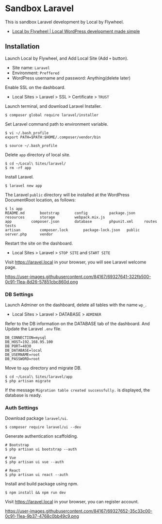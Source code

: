 # Sandbox Laravel

This is sandbox Laravel development by Local by Flywheel.

- [Local by Flywheel \| Local WordPress development made simple](https://localbyflywheel.com/)

## Installation

Launch Local by Flywheel, and Add Local Site (Add `+` button).

- Site name: `Laravel`
- Environment: `Preffered`
- WordPress username and password: Anything(delete later)

Enable SSL on the dashboard.

- Local Sites > Laravel > SSL > Certificate > `TRUST`

Launch terminal, and download Laravel Installer.

```
$ composer global require laravel/installer
```

Set Laravel command path to environment variable.

```
$ vi ~/.bash_profile
export PATH=$PATH:$HOME/.composer/vendor/bin

$ source ~/.bash_profile
```

Delete `app` directory of local site.

```
$ cd ~/Local\ Sites/laravel/
$ rm -rf app
```

Install Laravel.

```
$ laravel new app
```

The Laravel `public` directory will be installed at the WordPress DocumentRoot location, as follows:

```
$ ls app
README.md		bootstrap		config			package.json		resources		storage			webpack.mix.js
app			composer.json		database		phpunit.xml		routes			tests
artisan			composer.lock		package-lock.json	public			server.php		vendor
```

Restart the site on the dashboard.

- Local Sites > Laravel > `STOP SITE` and `START SITE`

Visit https://laravel.local in your browser, you will see Laravel welcome page.

https://user-images.githubusercontent.com/84167/69327641-322fb500-0c91-11ea-8d26-57851cbc860d.png

### DB Settings

Launch Adminer on the dashboard, delete all tables with the name `wp_`.

- Local Sites > Laravel > DATABASE > `ADMINER`

Refer to the DB information on the DATABASE tab of the dashboard. And Update the Laravel `.env` file.

```
DB_CONNECTION=mysql
DB_HOST=192.168.95.100
DB_PORT=4030
DB_DATABASE=local
DB_USERNAME=root
DB_PASSWORD=root
```

Move to `app` directory and migrate DB.

```
$ cd ~/Local\ Sites/laravel/app
$ php artisan migrate
```

If the message `Migration table created successfully.` is displayed, the database is ready.

### Auth Settings

Download package `laravel/ui`.

```
$ composer require laravel/ui --dev
```

Generate authentication scaffolding.

```
# Bootstrap
$ php artisan ui bootstrap --auth

# Vue
$ php artisan ui vue --auth

# React
$ php artisan ui react --auth
```

Install and build package using npm.

```
$ npm install && npm run dev
```

Visit https://laravel.local in your browser, you can register account.

https://user-images.githubusercontent.com/84167/69327652-35c33c00-0c91-11ea-9b37-4768c0bb49c9.png